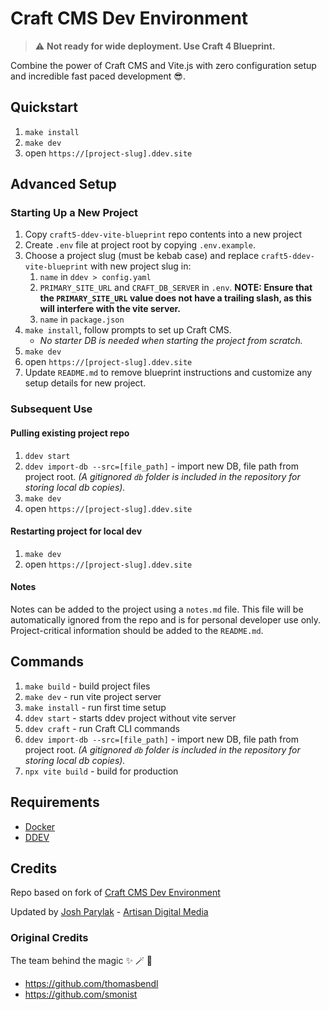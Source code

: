 # Craft CMS Dev Environment

> :warning: **Not ready for wide deployment. Use Craft 4 Blueprint.**

Combine the power of Craft CMS and Vite.js with zero configuration setup and incredible fast paced development 😎.

## Quickstart

1. `make install`
2. `make dev`
3. open `https://[project-slug].ddev.site`

## Advanced Setup

### Starting Up a New Project

1. Copy `craft5-ddev-vite-blueprint` repo contents into a new project
2. Create `.env` file at project root by copying `.env.example`.
3. Choose a project slug (must be kebab case) and replace `craft5-ddev-vite-blueprint` with new project slug in:
    1. `name` in `ddev > config.yaml`
    2. `PRIMARY_SITE_URL` and `CRAFT_DB_SERVER` in `.env`. **NOTE: Ensure that the `PRIMARY_SITE_URL` value does not have a trailing slash, as this will interfere with the vite server.**
    3. `name` in `package.json`
4. `make install`, follow prompts to set up Craft CMS.
    - _No starter DB is needed when starting the project from scratch._
5. `make dev`
6. open `https://[project-slug].ddev.site`
7. Update `README.md` to remove blueprint instructions and customize any setup details for new project.

### Subsequent Use

#### Pulling existing project repo

1. `ddev start`
2. `ddev import-db --src=[file_path]` - import new DB, file path from project root. _(A gitignored `db` folder is included in the repository for storing local db copies)._
3. `make dev`
4. open `https://[project-slug].ddev.site`

#### Restarting project for local dev

1. `make dev`
2. open `https://[project-slug].ddev.site`

#### Notes

Notes can be added to the project using a `notes.md` file. This file will be automatically ignored from the repo and is for personal developer use only. Project-critical information should be added to the `README.md`.

## Commands

1. `make build` - build project files
2. `make dev` - run vite project server
3. `make install` - run first time setup
4. `ddev start` - starts ddev project without vite server
5. `ddev craft` - run Craft CLI commands
6. `ddev import-db --src=[file_path]` - import new DB, file path from project root. _(A gitignored `db` folder is included in the repository for storing local db copies)._
7. `npx vite build` - build for production

## Requirements

-   [Docker](https://www.docker.com)
-   [DDEV](https://ddev.com)

## Credits

Repo based on fork of [Craft CMS Dev Environment](https://github.com/thomasbendl/craft4-ddev-vite-blueprint)

Updated by [Josh Parylak](https://github.com/joshparylak) - [Artisan Digital Media](https://github.com/ArtisanDM)

### Original Credits

The team behind the magic ✨ 🪄 🦄

-   <https://github.com/thomasbendl>
-   <https://github.com/smonist>
